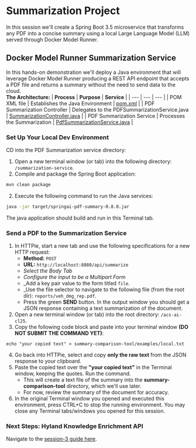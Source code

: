 # Summarization Project
In this session we'll create a Spring Boot 3.5 microservice that transforms any PDF into a concise summary using a local Large Language Model (LLM) served through Docker Model Runner.  


## Docker Model Runner Summarization Service
In this hands-on demonstration we'll deploy a Java environment that will leverage Docker Model Runner producing a REST API endpoint that accepts a PDF file and returns a summary without the need to send data to the cloud.  
**The Architecture:**
| **Process**   | **Purpose**   | **Service**   |
| ---           | ---           | ---           |
| POM XML file  | Establishes the Java Environment  | [pom.xml](../summarization-service/pom.xml)  |
| PDF Summarization Controller   | Delegates to the PDFSummarizationService.java | [SummarizationController.java](../summarization-service/src/main/java/org/alfresco/ai/summarize/rest/SummarizationController.java)  |
| PDF Summarization Service   | Processes the Summarization | [PdfSummarizationService.java](../summarization-service/src/main/java/org/alfresco/ai/summarize/service/PdfSummarizationService.java)  |


### Set Up Your Local Dev Environment
CD into the PDF Summarization service directory:
1. Open a new terminal window (or tab) into the following directory: ```/summarization-service```.  
2. Compile and package the Spring Boot application:
```bash
mvn clean package
```
2. Execute the following command to run the Java services:
```bash
java -jar target/springai-pdf-summary-0.8.0.jar
```
The java application should build and run in this Terminal tab.


### Send a PDF to the Summarization Service
1. In HTTPie, start a new tab and use the following specifications for a new HTTP request:
   - **Method:** ```POST```
   - **URL:** ```http://localhost:8080/api/summarize```
   - _Select the Body Tab_
   - _Configure the input to be a Multipart Form_
   - _Add a key pair value to the form titled ```file```.
   - _Use the file selector to navigate to the following file (from the root dir): ```reports/veh_dmg_rep.pdf```.
   - Press the green **SEND** button.
In the output window you should get a JSON response containing a text summarization of the document.
2. Open a new terminal window (or tab) into the root directory: ```/acs-ai-cl25```.  
3. Copy the following code block and paste into your terminal window **(DO NOT SUBMIT THE COMMAND YET)**:
```
echo "your copied text" > summary-comparison-tool/examples/local.txt
```
4. Go back into HTTPie, select and copy **only the raw text** from the JSON response to your clipboard.  
5. Paste the copied text over the **"your copied text"** in the Terminal window, keeping the quotes. Run the command. 
   - This will create a text file of the summary into the **summary-comparison-tool** directory, which we'll use later. 
   - For now, review the summary of the document for accuracy.  
6. In the original Terminal window you opened and executed this environment, press CTRL+C to stop the running environment. You may close any Terminal tabs/windows you opened for this session.


### Next Steps: Hyland Knowledge Enrichment API
Navigate to the [session-3 guide here](./session-3.md).

